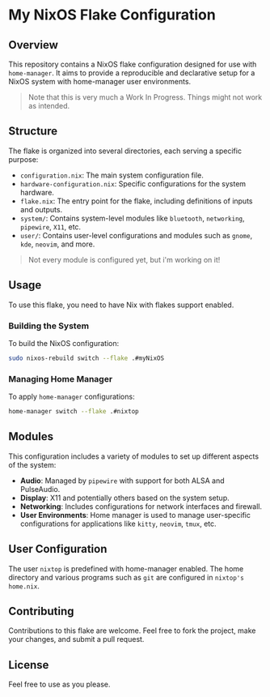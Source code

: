 # My NixOS Flake Configuration

## Overview

This repository contains a NixOS flake configuration designed for use with
`home-manager`. It aims to provide a reproducible and declarative setup for a
NixOS system with home-manager user environments.

> Note that this is very much a Work In Progress. Things might not work as
> intended.

## Structure

The flake is organized into several directories, each serving a specific purpose:

- `configuration.nix`: The main system configuration file.
- `hardware-configuration.nix`: Specific configurations for the system hardware.
- `flake.nix`: The entry point for the flake, including definitions of inputs and outputs.
- `system/`: Contains system-level modules like `bluetooth`, `networking`, `pipewire`, `X11`, etc.
- `user/`: Contains user-level configurations and modules such as `gnome`, `kde`, `neovim`, and more.

> Not every module is configured yet, but i'm working on it!

## Usage

To use this flake, you need to have Nix with flakes support enabled.

### Building the System

To build the NixOS configuration:

```bash
sudo nixos-rebuild switch --flake .#myNixOS
```

### Managing Home Manager

To apply `home-manager` configurations:

```bash
home-manager switch --flake .#nixtop
```

## Modules

This configuration includes a variety of modules to set up different aspects of
the system:

- **Audio**: Managed by `pipewire` with support for both ALSA and PulseAudio.
- **Display**: X11 and potentially others based on the system setup.
- **Networking**: Includes configurations for network interfaces and firewall.
- **User Environments**: Home manager is used to manage user-specific configurations for applications like `kitty`, `neovim`, `tmux`, etc.

## User Configuration

The user `nixtop` is predefined with home-manager enabled. The home directory
and various programs such as `git` are configured in `nixtop's home.nix`.

## Contributing

Contributions to this flake are welcome. Feel free to fork the project, make
your changes, and submit a pull request.

## License

Feel free to use as you please. 
